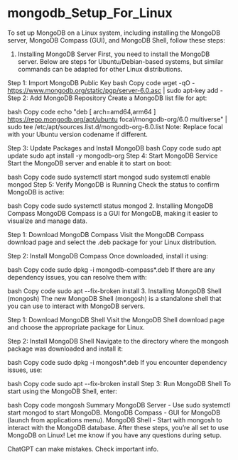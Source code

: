 # mongodb_Setup_For_Linux



To set up MongoDB on a Linux system, including installing the MongoDB server, MongoDB Compass (GUI), and MongoDB Shell, follow these steps:

1. Installing MongoDB Server
First, you need to install the MongoDB server. Below are steps for Ubuntu/Debian-based systems, but similar commands can be adapted for other Linux distributions.

Step 1: Import MongoDB Public Key
bash
Copy code
wget -qO - https://www.mongodb.org/static/pgp/server-6.0.asc | sudo apt-key add -
Step 2: Add MongoDB Repository
Create a MongoDB list file for apt:

bash
Copy code
echo "deb [ arch=amd64,arm64 ] https://repo.mongodb.org/apt/ubuntu focal/mongodb-org/6.0 multiverse" | sudo tee /etc/apt/sources.list.d/mongodb-org-6.0.list
Note: Replace focal with your Ubuntu version codename if different.

Step 3: Update Packages and Install MongoDB
bash
Copy code
sudo apt update
sudo apt install -y mongodb-org
Step 4: Start MongoDB Service
Start the MongoDB server and enable it to start on boot:

bash
Copy code
sudo systemctl start mongod
sudo systemctl enable mongod
Step 5: Verify MongoDB is Running
Check the status to confirm MongoDB is active:

bash
Copy code
sudo systemctl status mongod
2. Installing MongoDB Compass
MongoDB Compass is a GUI for MongoDB, making it easier to visualize and manage data.

Step 1: Download MongoDB Compass
Visit the MongoDB Compass download page and select the .deb package for your Linux distribution.

Step 2: Install MongoDB Compass
Once downloaded, install it using:

bash
Copy code
sudo dpkg -i mongodb-compass*.deb
If there are any dependency issues, you can resolve them with:

bash
Copy code
sudo apt --fix-broken install
3. Installing MongoDB Shell (mongosh)
The new MongoDB Shell (mongosh) is a standalone shell that you can use to interact with MongoDB servers.

Step 1: Download MongoDB Shell
Visit the MongoDB Shell download page and choose the appropriate package for Linux.

Step 2: Install MongoDB Shell
Navigate to the directory where the mongosh package was downloaded and install it:

bash
Copy code
sudo dpkg -i mongosh*.deb
If you encounter dependency issues, use:

bash
Copy code
sudo apt --fix-broken install
Step 3: Run MongoDB Shell
To start using the MongoDB Shell, enter:

bash
Copy code
mongosh
Summary
MongoDB Server - Use sudo systemctl start mongod to start MongoDB.
MongoDB Compass - GUI for MongoDB (launch from applications menu).
MongoDB Shell - Start with mongosh to interact with the MongoDB database.
After these steps, you’re all set to use MongoDB on Linux! Let me know if you have any questions during setup.










ChatGPT can make mistakes. Check important info.
